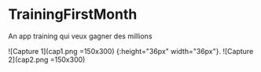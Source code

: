 # TrainingFirstMonth
An app training qui veux gagner des millions

![Capture 1](cap1.png =150x300) {:height="36px" width="36px"}.
![Capture 2](cap2.png =150x300)

